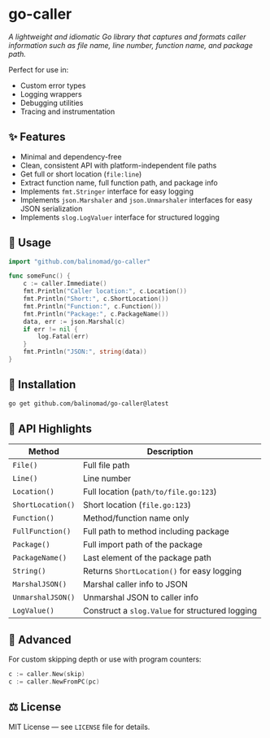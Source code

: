 # go-caller

*A lightweight and idiomatic Go library that captures and formats caller information such as file name, line number, function name, and package path.*

Perfect for use in:
- Custom error types
- Logging wrappers
- Debugging utilities
- Tracing and instrumentation

## ✨ Features

- Minimal and dependency-free
- Clean, consistent API with platform-independent file paths
- Get full or short location (`file:line`)
- Extract function name, full function path, and package info
- Implements `fmt.Stringer` interface for easy logging
- Implements `json.Marshaler` and `json.Unmarshaler` interfaces for easy JSON serialization
- Implements `slog.LogValuer` interface for structured logging

## 🚀 Usage

```go
import "github.com/balinomad/go-caller"

func someFunc() {
    c := caller.Immediate()
    fmt.Println("Caller location:", c.Location())
    fmt.Println("Short:", c.ShortLocation())
    fmt.Println("Function:", c.Function())
    fmt.Println("Package:", c.PackageName())
    data, err := json.Marshal(c)
    if err != nil {
        log.Fatal(err)
    }
    fmt.Println("JSON:", string(data))
}
```

## 📌 Installation

```bash
go get github.com/balinomad/go-caller@latest
```

## 📘 API Highlights

| Method            | Description                                     |
|-------------------|-------------------------------------------------|
| `File()`          | Full file path                                  |
| `Line()`          | Line number                                     |
| `Location()`      | Full location (`path/to/file.go:123`)           |
| `ShortLocation()` | Short location (`file.go:123`)                  |
| `Function()`      | Method/function name only                       |
| `FullFunction()`  | Full path to method including package           |
| `Package()`       | Full import path of the package                 |
| `PackageName()`   | Last element of the package path                |
| `String()`        | Returns `ShortLocation()` for easy logging      |
| `MarshalJSON()`   | Marshal caller info to JSON                     |
| `UnmarshalJSON()` | Unmarshal JSON to caller info                   |
| `LogValue()`      | Construct a `slog.Value` for structured logging |

## 🔧 Advanced

For custom skipping depth or use with program counters:

```go
c := caller.New(skip)
c := caller.NewFromPC(pc)
```

## ⚖️ License

MIT License — see `LICENSE` file for details.
